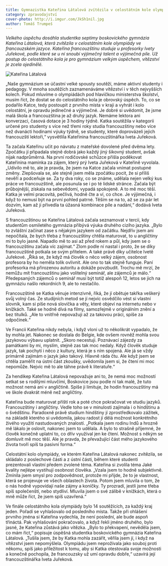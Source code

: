```yaml
---
title: Gymnazistka Kateřina Látalová zvítězila v celostátním kole olympiády ve francouzštině
category: zpravodajství
cover-photo: http://i.imgur.com/JkSh1nil.jpg
author: Tomáš Trumpeš
---
```


*Velkého úspěchu dosáhla studentka septimy boskovického gymnázia Kateřina Látalová, která zvítězila v celostátním kole olympiády ve francouzském jazyce. Kateřina francouzštinu studuje u profesorky Ivety Juřekové, podle které se u ní snoubí výjimečný talent a výjimečná píle. Už postup do celostátního kola je pro gymnázium velkým úspěchem, vítězství je zcela ojedinělé.*

<img src="http://i.imgur.com/JkSh1ni.jpg" alt="Kateřina Látalová" class="img-responsive">

„Naše gymnázium se účastní velké spousty soutěží, máme aktivní studenty i pedagogy. V mnoha soutěžích zaznamenáváme vítězství i v těch nejvyšších kolech. Pokud mluvíme o olympiádách pod hlavičkou ministerstva školství, musím říct, že dostat se do celostátního kola je obrovský úspěch. To, co se podařilo Katce, tedy postoupit z prvního místa v kraji a vyhrát i kolo celostátní, je opravdu jedinečné a výjimečné. Je dobré si uvědomit, že jsme malá škola a francouzština je až druhý jazyk. Nemáme lektora ani konverzaci, časová dotace je 3 hodiny týdně. Katka soutěžila v kategorii určené pro studenty s více než třemi roky studia francouzštiny nebo více než dvanácti hodinami výuky týdně, se studenty, které doprovázeli jejich francouzští lektoři,“ vysvětlila Kateřinina francouzštinářka Iveta Juřeková.

Ta začala Kateřinu učit po návratu z mateřské dovolené před dvěma lety. Zpočátku jí připadala stejně dobrá jako každý jiný šikovný student, avšak nijak nadprůměrná. Na první rodičovské schůzce přišla poděkovat Kateřinina maminka za zájem, který prý Iveta Juřeková v Kateřině vyvolala. „Udivilo mě to, ale je pravda, že jsem na Katce začala vnímat postupné změny. Zlepšovala se, ale stejně jsem měla zpočátku pocit, že si příliš nevěří a podceňuje se. Za ty dva roky, co se známe, udělala nejen velký kus práce ve francouzštině, ale posunula se i po té lidské stránce. Začala být průbojnější, získala na sebevědomí, vypadá spokojeně.  A to mě moc těší. Katka je velmi pracovitá, pečlivá, hodně čte a ví, co chce. Je výjimečná, i když to nemusí být na první pohled patrné. Těším se na to, až se za pár let dozvím, kam až ji přivedla ta úžasná kombinace píle a nadání,“ dodává Iveta Juřeková.

S francouzštinou se Kateřina Látalová začala seznamovat v tercii, kdy studentům osmiletého gymnázia přibývá výuka druhého cizího jazyka. „Bylo to zvláštní začínat zase s nějakým jazykem od začátku. Nejdřív jsem ani nepočítala, že bych třeba z francouzštiny chtěla maturovat, to u angličtiny mi to bylo jasné. Napadlo mě to asi až před rokem a půl, kdy jsem se o francouzštinu začala víc zajímat.“ Zlom podle ní nastal i proto, že se díky francouzštině potkala se svým přítelem. A také právě díky učitelce Ivetě Juřekové. „Říká se, že když má člověk o něco velký zájem, osobnost profesora by ho neměla tolik ovlivnit. Ale ono to tak stejně funguje. Paní profesorka má přirozenou autoritu a dokáže povzbudit. Trochu mě mrzí, že nemůžu mít francouzštinu jako volitelný seminář, ale zájemců je málo.“ Předepsaných zájemců o seminář musí být totiž alespoň 12, letos se jich na gymnáziu našlo rekordních 9, ale to nestačilo.

Francouzštině se Katka věnuje intenzivně, říká, že jí obětuje takřka veškerý svůj volný čas. Ze studijních metod se jí nejvíc osvědčilo vést si vlastní slovník, kam si píše nová slovíčka a věty, které objeví na internetu nebo v knížkách. Také se hodně dívá na filmy, samozřejmě v originálním znění a bez titulků. „Ale to vnitřně nepovažuji až za takovou práci, spíše za odpočinek.“ 

Ve Francii Kateřina nikdy nebyla, i když vloni už to několikrát vypadalo, že by mohla jet. Nakonec se dostala do Belgie, kde ovšem rovněž mohla svou jazykovou výbavu uplatnit. „Skoro necestuji. Poznávací zájezdy za památkami by mi, myslím, stejně zas tak moc nedaly. Když člověk studuje jazyk, tak pochytí i něco z kultury, která je s ním spojená. Ale já se vždy primárně zajímám o jazyk jako takový. Hlavně ráda čtu. Ale když jsem se chtěla zaměřit na ústní část zkoušky, uvědomila jsem si, že čtení mi moc nepomůže. Nejvíc mě to ale táhne právě k literatuře.“

Za hendikep Kateřina Látalová nepovažuje ani to, že nemá moc možností setkat se s rodilými mluvčími, Boskovice jsou podle ní tak malé, že tuto možnost nemá ani v angličtině. Spíše ji limituje, že hodin francouzštiny má ve škole dvakrát méně než angličtiny.

Kateřina bude maturovat příští rok a poté chce pokračovat ve studiu jazyků. Francouzštiny i angličtiny. Vedle toho se v minulosti zajímala i o hindštinu a o švédštinu. Paradoxně právě studium hindštiny jí zprostředkovalo zážitek, na základě kterého si uvědomila, jakou radost jí dělá možnost konkrétního živého využití nastudovaných znalostí. „Potkala jsem rodinu Indů a hrozně mě lákalo je oslovit, nakonec jsem to udělala. A bylo to strašně příjemné, že člověk konečně uplatní to, co dřív využíval jen ke čtení. Možnost s někým se domluvit mě moc těší. Ale je pravda, že převažující část mého jazykového života tvoří spíš ta pasivní forma.“

Celostátní kolo olympiády, ve kterém Kateřina Látalová nakonec zvítězila, se skládalo z poslechové části a z ústní části, během které studenti prezentovali vlastní předem zvolené téma. Kateřina si zvolila téma Jaké kvality nejlépe vystihují osobnost člověka. „Vzala jsem to hodně subjektivně. Zmínila jsem smysl pro zodpovědnost, protože mi přijde, že to je vlastnost, která se projevuje ve všech oblastech života. Potom jsem mluvila o tom, že o nás hodně vypovídají naše zájmy a koníčky. Ty prozradí, jestli jsme třeba spíš společenští, nebo stydliví. Mluvila jsem o své zálibě v knížkách, která o mně může říct, že jsem spíš uzavřená.“

Ve finále celostátního kola olympiády bylo 14 soutěžících, za každý kraj jeden. Pořadí se vyhlašovalo od posledního místa. Takže při ohlášení prvního jména si Kateřina vydechla, že není poslední, ale bude aspoň třináctá. Pak vyhlašování pokračovalo, a když řekli jméno druhého, bylo jasné, že Kateřina zůstává jako vítězka. „Bylo to překvapení, nevěděla jsem, co mám říct,“ popisuje úspěšná studentka boskovického gymnázia Kateřina Látalová. „Tušila jsem, že by Katka mohla zazářit, věřila jsem jí, i když na vítězství jsem nepomýšlela. Olympiádu jsem neprožívala jako souboj proti někomu, spíš jako příležitost k tomu, aby si Katka otestovala svoje možnosti a konečně pochopila, že francouzsky už umí opravdu dobře,“ uzavírá její francouzštinářka Iveta Juřeková.
